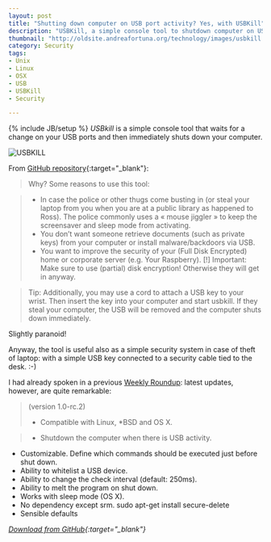 ```yaml
---
layout: post
title: "Shutting down computer on USB port activity? Yes, with USBKill"
description: "USBKill, a simple console tool to shutdown computer on USB port activity"
thumbnail: "http://oldsite.andreafortuna.org/technology/images/usbkill.PNG"
category: Security
tags: 
- Unix
- Linux
- OSX
- USB
- USBKill
- Security

---
```

{% include JB/setup %}
*USBkill* is a simple console tool that waits for a change on your USB ports and then immediately shuts down your computer.

![USBKILL](http://oldsite.andreafortuna.org/technology/images/USBKill.gif)
<!-- more -->

From [GitHub repository](https://github.com/hephaest0s/usbkill){:target="_blank"}:

>Why?
Some reasons to use this tool:

>- In case the police or other thugs come busting in (or steal your laptop from you when you are at a public library as happened to Ross). The police commonly uses a « mouse jiggler » to keep the screensaver and sleep mode from activating.
>- You don’t want someone retrieve documents (such as private keys) from your computer or install malware/backdoors via USB.
>- You want to improve the security of your (Full Disk Encrypted) home or corporate server (e.g. Your Raspberry).
[!] Important: Make sure to use (partial) disk encryption! Otherwise they will get in anyway.

>Tip: Additionally, you may use a cord to attach a USB key to your wrist. Then insert the key into your computer and start usbkill. If they steal your computer, the USB will be removed and the computer shuts down immediately.

Slightly paranoid!

Anyway, the tool is useful also as a simple security system in case of theft of laptop: with a simple USB key connected to a security cable tied to the desk. :-)

I had already spoken in a previous [Weekly Roundup](http://oldsite.andreafortuna.org/weeklyroundup/2015/05/11/weekly-roundup-23/): latest updates, however, are quite remarkable:

>(version 1.0-rc.2)
>- Compatible with Linux, *BSD and OS X.

>- Shutdown the computer when there is USB activity.
- Customizable. Define which commands should be executed just before shut down.
- Ability to whitelist a USB device.
- Ability to change the check interval (default: 250ms).
- Ability to melt the program on shut down.
- Works with sleep mode (OS X).
- No dependency except srm. sudo apt-get install secure-delete
- Sensible defaults


*[Download from GitHub](https://github.com/hephaest0s/usbkill){:target="_blank"}*
